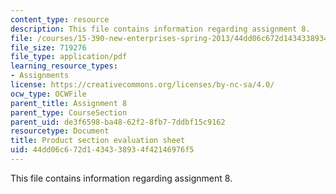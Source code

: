 ```yaml
---
content_type: resource
description: This file contains information regarding assignment 8.
file: /courses/15-390-new-enterprises-spring-2013/44dd06c672d1434338934f42146976f5_MIT15_390S13_assgn8sheet.pdf
file_size: 719276
file_type: application/pdf
learning_resource_types:
- Assignments
license: https://creativecommons.org/licenses/by-nc-sa/4.0/
ocw_type: OCWFile
parent_title: Assignment 8
parent_type: CourseSection
parent_uid: de3f6598-ba48-62f2-8fb7-7ddbf15c9162
resourcetype: Document
title: Product section evaluation sheet
uid: 44dd06c6-72d1-4343-3893-4f42146976f5
---
```

This file contains information regarding assignment 8.